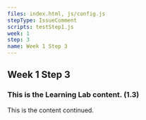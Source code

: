 ```yaml
---
files: index.html, js/config.js
stepType: IssueComment
scripts: testStep1.js
week: 1
step: 3
name: Week 1 Step 3
---
```


## Week 1 Step 3

### This is the Learning Lab content. (1.3)

This is the content continued.
